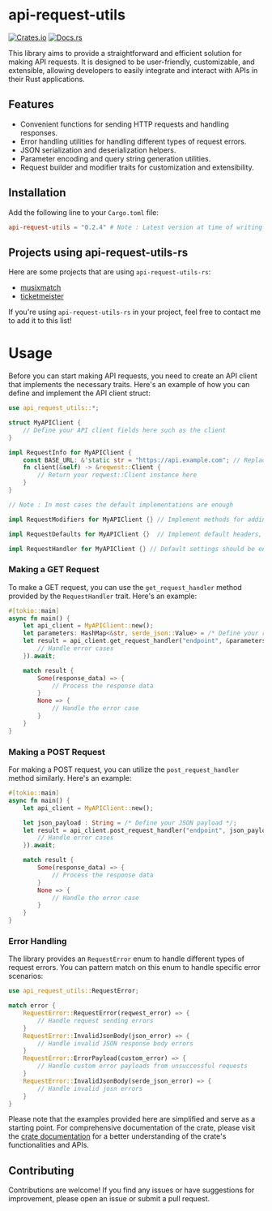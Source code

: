 # api-request-utils

[![Crates.io](https://img.shields.io/crates/v/api-request-utils)](https://crates.io/crates/api-request-utils-rs)
[![Docs.rs](https://docs.rs/api-request-utils/badge.svg)](https://docs.rs/api-request-utils-rs/)

This library aims to provide a straightforward and efficient solution for making API requests. It is designed to be user-friendly, customizable, and extensible, allowing developers to easily integrate and interact with APIs in their Rust applications.

## Features

- Convenient functions for sending HTTP requests and handling responses.
- Error handling utilities for handling different types of request errors.
- JSON serialization and deserialization helpers.
- Parameter encoding and query string generation utilities.
- Request builder and modifier traits for customization and extensibility.

## Installation

Add the following line to your `Cargo.toml` file:

```toml
api-request-utils = "0.2.4" # Note : Latest version at time of writing
```

## Projects using api-request-utils-rs

Here are some projects that are using `api-request-utils-rs`:

- [musixmatch](https://crates.io/crates/musixmatch)
- [ticketmeister](https://crates.io/crates/ticketmeister)

If you're using `api-request-utils-rs` in your project, feel free to contact me to add it to this list!

# Usage

Before you can start making API requests, you need to create an API client that implements the necessary traits. Here's an example of how you can define and implement the API client struct:
 
```rust ignore 
use api_request_utils::*;

struct MyAPIClient {
    // Define your API client fields here such as the client
}

impl RequestInfo for MyAPIClient {
    const BASE_URL: &'static str = "https://api.example.com"; // Replace with the base url
    fn client(&self) -> &reqwest::Client {
        // Return your reqwest::Client instance here
    }
}

// Note : In most cases the default implementations are enough

impl RequestModifiers for MyAPIClient {} // Implement methods for adding headers, modifying requests, etc.

impl RequestDefaults for MyAPIClient {}  // Implement default headers, parameters, and request builders

impl RequestHandler for MyAPIClient {} // Default settings should be enought

```

### Making a GET Request

To make a GET request, you can use the `get_request_handler` method provided by the `RequestHandler` trait. Here's an example:

```rust ignore 
#[tokio::main]
async fn main() {
    let api_client = MyAPIClient::new();
    let parameters: HashMap<&str, serde_json::Value> = /* Define your request parameters */;
    let result = api_client.get_request_handler("endpoint", &parameters, |response| response, |error| {
        // Handle error cases
    }).await;

    match result {
        Some(response_data) => {
            // Process the response data
        }
        None => {
            // Handle the error case
        }
    }
}
```

### Making a POST Request

For making a POST request, you can utilize the `post_request_handler` method similarly. Here's an example:

```rust ignore 
#[tokio::main]
async fn main() {
    let api_client = MyAPIClient::new();

    let json_payload : String = /* Define your JSON payload */;
    let result = api_client.post_request_handler("endpoint", json_payload, |response| response, |error| {
        // Handle error cases
    }).await;

    match result {
        Some(response_data) => {
            // Process the response data
        }
        None => {
            // Handle the error case
        }
    }
}

```



### Error Handling

The library provides an `RequestError` enum to handle different types of request errors. You can pattern match on this enum to handle specific error scenarios:

```rust ignore 
use api_request_utils::RequestError;

match error {
    RequestError::RequestError(reqwest_error) => {
        // Handle request sending errors
    }
    RequestError::InvalidJsonBody(json_error) => {
        // Handle invalid JSON response body errors
    }
    RequestError::ErrorPayload(custom_error) => {
        // Handle custom error payloads from unsuccessful requests
    }
    RequestError::InvalidJsonBody(serde_json_error) => {
        // Handle invalid josn errors
    }
}
```

Please note that the examples provided here are simplified and serve as a starting point. For comprehensive documentation of the crate, please visit the [crate documentation](https://docs.rs/api-request-utils-rs) for a better understanding of the crate's functionalities and APIs.

## Contributing

Contributions are welcome! If you find any issues or have suggestions for improvement, please open an issue or submit a pull request.
